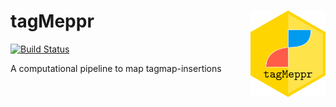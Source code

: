 # tagMeppr <img src="logo/tagMeppr.png" align = "right" width = "120" title="tagMeppr logo by Robin H. vander Weide" />

[![Build Status](https://travis-ci.org/robinweide/tagmeppr.svg?branch=master)](https://travis-ci.org/robinweide/tagmeppr)

A computational pipeline to map tagmap-insertions


